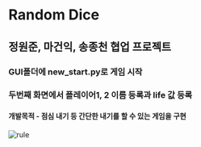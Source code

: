 # Random Dice


## 정원준, 마건익, 송종천 협업 프로젝트
  ### GUI폴더에 new_start.py로 게임 시작
  ### 두번째 화면에서 플레이어1, 2 이름 등록과 life 값 등록


  #### 개발목적 - 점심 내기 등 간단한 내기를 할 수 있는 게임을 구현
  

<img src="https://i.imgur.com/D48quai.png" alt="rule"></img>
